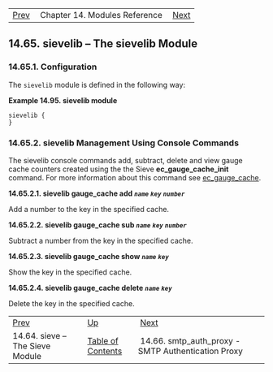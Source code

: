 |     |     |     |
| --- | --- | --- |
| [Prev](modules.sieve)  | Chapter 14. Modules Reference |  [Next](modules.smtp_auth_proxy) |

## 14.65. sievelib – The sievelib Module

<a class="indexterm" name="idp21329536"></a>
### 14.65.1. Configuration

The `sievelib` module is defined in the following way:

<a name="idp21333440"></a>

**Example 14.95. sievelib module**

```
sievelib {
}
```

### 14.65.2. sievelib Management Using Console Commands

The sievelib console commands add, subtract, delete and view gauge cache counters created using the the Sieve **ec_gauge_cache_init** command. For more information about this command see [ec_gauge_cache](sieve.ref.ec_gauge_cache "ec_gauge_cache").

**14.65.2.1. sievelib gauge_cache add *`name`* *`key`* *`number`***

Add a number to the key in the specified cache.

**14.65.2.2. sievelib gauge_cache sub *`name`* *`key`* *`number`***

Subtract a number from the key in the specified cache.

**14.65.2.3. sievelib gauge_cache show *`name`* *`key`***

Show the key in the specified cache.

**14.65.2.4. sievelib gauge_cache delete *`name`* *`key`***

Delete the key in the specified cache.


|     |     |     |
| --- | --- | --- |
| [Prev](modules.sieve)  | [Up](modules) |  [Next](modules.smtp_auth_proxy) |
| 14.64. sieve – The Sieve Module  | [Table of Contents](index) |  14.66. smtp_auth_proxy - SMTP Authentication Proxy |
